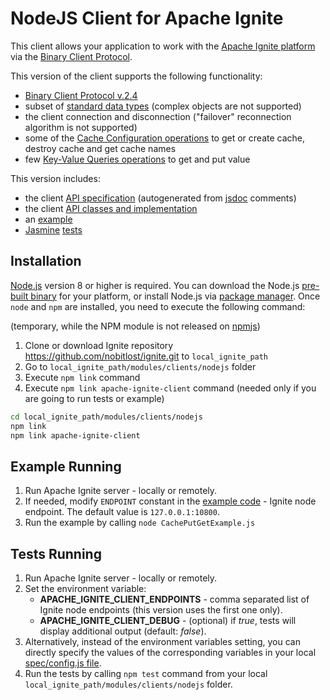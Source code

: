 # NodeJS Client for Apache Ignite #

This client allows your application to work with the [Apache Ignite platform](https://ignite.apache.org/) via the [Binary Client Protocol](https://apacheignite.readme.io/docs/binary-client-protocol).

This version of the client supports the following functionality:

- [Binary Client Protocol v.2.4](https://apacheignite.readme.io/v2.4/docs/binary-client-protocol)
- subset of [standard data types](https://apacheignite.readme.io/v2.4/docs/binary-client-protocol#section-data-objects) (complex objects are not supported)
- the client connection and disconnection ("failover" reconnection algorithm is not supported)
- some of the [Cache Configuration operations](https://apacheignite.readme.io/v2.4/docs/binary-client-protocol-cache-configuration-operations) to get or create cache, destroy cache and get cache names
- few [Key-Value Queries operations](https://apacheignite.readme.io/v2.4/docs/binary-client-protocol-key-value-operations) to get and put value

This version includes:
- the client [API specification](./api_spec) (autogenerated from [jsdoc](http://usejsdoc.org/) comments)
- the client [API classes and implementation](./lib)
- an [example](./examples)
- [Jasmine](https://www.npmjs.com/package/jasmine) [tests](./spec)

## Installation ##

[Node.js](https://nodejs.org/en/) version 8 or higher is required. You can download the Node.js [pre-built binary](https://nodejs.org/en/download/) for your platform, or install Node.js via [package manager](https://nodejs.org/en/download/package-manager). Once `node` and `npm` are installed, you need to execute the following command:

(temporary, while the NPM module is not released on [npmjs](https://www.npmjs.com))

1. Clone or download Ignite repository https://github.com/nobitlost/ignite.git to `local_ignite_path`
2. Go to `local_ignite_path/modules/clients/nodejs` folder
3. Execute `npm link` command
4. Execute `npm link apache-ignite-client` command (needed only if you are going to run tests or example)

```bash
cd local_ignite_path/modules/clients/nodejs
npm link
npm link apache-ignite-client
```

## Example Running ##

1. Run Apache Ignite server - locally or remotely.
2. If needed, modify `ENDPOINT` constant in the [example code](./examples/CachePutGetExample.js) - Ignite node endpoint. The default value is `127.0.0.1:10800`.
3. Run the example by calling `node CachePutGetExample.js`

## Tests Running ##

1. Run Apache Ignite server - locally or remotely.
2. Set the environment variable:
    - **APACHE_IGNITE_CLIENT_ENDPOINTS** - comma separated list of Ignite node endpoints (this version uses the first one only).
    - **APACHE_IGNITE_CLIENT_DEBUG** - (optional) if *true*, tests will display additional output (default: *false*).
3. Alternatively, instead of the environment variables setting, you can directly specify the values of the corresponding variables in your local [spec/config.js file](./spec/config.js).
4. Run the tests by calling `npm test` command from your local `local_ignite_path/modules/clients/nodejs` folder.
